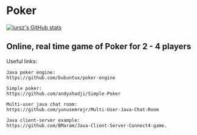 # Poker
[![lursz's GitHub stats](https://github-readme-stats.vercel.app/api?username=lursz)](https://github.com/lursz/Poker)
## Online, real time game of Poker for 2 - 4 players

Useful links:
```
Java poker engine:
https://github.com/bubuntux/poker-engine

Simple poker:
https://github.com/andyxhadji/Simple-Poker

Multi-user java chat room:
https://github.com/yunusemrejr/Multi-User-Java-Chat-Room

Java client-server example:
https://github.com/BMaram/Java-Client-Server-Connect4-game.
```
